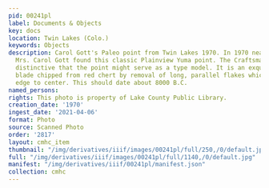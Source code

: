 ```yaml
---
pid: 00241pl
label: Documents & Objects
key: docs
location: Twin Lakes (Colo.)
keywords: Objects
description: Carol Gott's Paleo point from Twin Lakes 1970. In 1970 near Twin Lakes,
  Mrs. Carol Gott found this classic Plainview Yuma point. The Craftsmanship is so
  distinctive that the point might serve as a type model. It is an exquisite 4-inch
  blade chipped from red chert by removal of long, parallel flakes which extend from
  edge to center. This should date about 8000 B.C.
named_persons: 
rights: This photo is property of Lake County Public Library.
creation_date: '1970'
ingest_date: '2021-04-06'
format: Photo
source: Scanned Photo
order: '2817'
layout: cmhc_item
thumbnail: "/img/derivatives/iiif/images/00241pl/full/250,/0/default.jpg"
full: "/img/derivatives/iiif/images/00241pl/full/1140,/0/default.jpg"
manifest: "/img/derivatives/iiif/00241pl/manifest.json"
collection: cmhc
---
```

